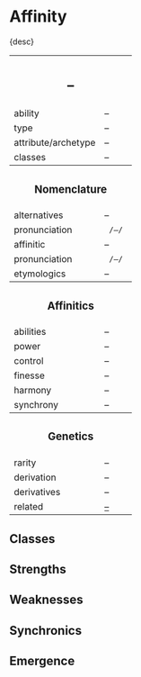 # Affinity

{desc}


<table>
  <tr>
    <th colspan="2"> <h2> – </h2> </th>
  </tr>
  <tr>
    <td> ability </td>
    <td> – </td>
  </tr>
  <tr>
    <td> type </td>
    <td> – </td>
  </tr>
  <tr>
    <td> attribute/archetype </td>
    <td> – </td>
  </tr>
  <tr>
    <td> classes </td>
    <td> – </td>
  </tr>
  <tr>
    <th colspan="2"> <h3> Nomenclature </h3> </th>
  </tr>
  <tr>
    <td> alternatives </td>
    <td> – </td>
  </tr>
  <tr>
    <td> pronunciation </td>
    <td> <code> /–/ </code> </td>
  </tr>
  <tr>
    <td> affinitic </td>
    <td> – </td>
  </tr>
  <tr>
    <td> pronunciation </td>
    <td> <code> /–/ </code> </td>
  </tr>
  <tr>
    <td> etymologics </td>
    <td> – </td>
  </tr>
  <tr>
    <th colspan="2"> <h3> Affinitics </h3> </th>
  </tr>
  <tr>
    <td> abilities </td>
    <td> – </td>
  </tr>
  <tr>
    <td> power </td>
    <td> – </td>
  </tr>
  <tr>
    <td> control </td>
    <td> – </td>
  </tr>
  <tr>
    <td> finesse </td>
    <td> – </td>
  </tr>
  <tr>
    <td> harmony </td>
    <td> – </td>
  </tr>
  <tr>
    <td> synchrony </td>
    <td> – </td>
  </tr>
  <tr>
    <th colspan="2"> <h3> Genetics </h3> </th>
  </tr>
  <tr>
    <td> rarity </td>
    <td> – </td>
  </tr>
  <tr>
    <td> derivation </td>
    <td> – </td>
  </tr>
  <tr>
    <td> derivatives </td>
    <td> – </td>
  </tr>
  <tr>
    <td> related </td>
    <td> <a href="–"> – </a> </td>
  </tr>
</table>


## Classes


## Strengths


## Weaknesses


## Synchronics


## Emergence
